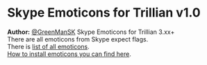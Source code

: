 <h1>Skype Emoticons for Trillian v1.0</h1>
<strong>Author:</strong> <a href="http://twitter.com/GreenManSK">@GreenManSK</a>
Skype Emoticons for Trillian 3.xx+<br />
There are all emoticons from Skype expect flags.<br />
There is <a href="http://factoryjoe.com/projects/emoticons/">list of all emoticons</a>.<br />
<a href="http://developer.ceruleanstudios.com/index.php/EmoticonPacks#Installation_Instructions">How to install emoticons you can find here</a>.